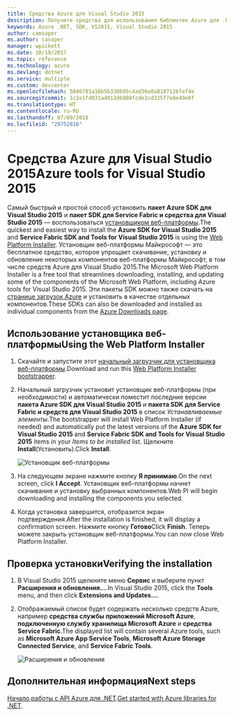 ```yaml
---
title: Средства Azure для Visual Studio 2015
description: Получите средства для использования библиотек Azure для .NET в Visual Studio 2015.
keywords: Azure .NET, SDK, VS2015, Visual Studio 2015
author: camsoper
ms.author: casoper
manager: wpickett
ms.date: 10/19/2017
ms.topic: reference
ms.technology: azure
ms.devlang: dotnet
ms.service: multiple
ms.custom: devcenter
ms.openlocfilehash: 5046781a16b5b330b95c4ad36e8a8187126fef4e
ms.sourcegitcommit: 1c2e1fd031ad012d6888fcde3cd325f7e8e49e0f
ms.translationtype: HT
ms.contentlocale: ru-RU
ms.lasthandoff: 07/09/2018
ms.locfileid: "29752816"
---
```

# <a name="azure-tools-for-visual-studio-2015"></a><span data-ttu-id="7d90e-104">Средства Azure для Visual Studio 2015</span><span class="sxs-lookup"><span data-stu-id="7d90e-104">Azure tools for Visual Studio 2015</span></span>

<span data-ttu-id="7d90e-105">Самый быстрый и простой способ установить **пакет Azure SDK для Visual Studio 2015** и **пакет SDK для Service Fabric и средства для Visual Studio 2015** — воспользоваться [установщиком веб-платформы](https://www.microsoft.com/web/downloads/platform.aspx).</span><span class="sxs-lookup"><span data-stu-id="7d90e-105">The quickest and easiest way to install the **Azure SDK for Visual Studio 2015** and **Service Fabric SDK and Tools for Visual Studio 2015** is using the [Web Platform Installer](https://www.microsoft.com/web/downloads/platform.aspx).</span></span>  <span data-ttu-id="7d90e-106">Установщик веб-платформы Майкрософт — это бесплатное средство, которое упрощает скачивание, установку и обновление некоторых компонентов веб-платформы Майкрософт, в том числе средств Azure для Visual Studio 2015.</span><span class="sxs-lookup"><span data-stu-id="7d90e-106">The Microsoft Web Platform Installer is a free tool that streamlines downloading, installing, and updating some of the components of the Microsoft Web Platform, including Azure tools for Visual Studio 2015.</span></span>  <span data-ttu-id="7d90e-107">Эти пакеты SDK можно также скачать на [странице загрузок Azure](https://azure.microsoft.com/downloads/) и установить в качестве отдельных компонентов.</span><span class="sxs-lookup"><span data-stu-id="7d90e-107">These SDKs can also be downloaded and installed as individual components from the [Azure Downloads page](https://azure.microsoft.com/downloads/).</span></span> 

## <a name="using-the-web-platform-installer"></a><span data-ttu-id="7d90e-108">Использование установщика веб-платформы</span><span class="sxs-lookup"><span data-stu-id="7d90e-108">Using the Web Platform Installer</span></span>

1. <span data-ttu-id="7d90e-109">Скачайте и запустите этот [начальный загрузчик для установщика веб-платформы](https://www.microsoft.com/web/handlers/webpi.ashx?command=getinstallerredirect&appid=VWDOrVs2015AzurePack;MicrosoftAzure-ServiceFabric-VS2015).</span><span class="sxs-lookup"><span data-stu-id="7d90e-109">Download and run this [Web Platform Installer bootstrapper](https://www.microsoft.com/web/handlers/webpi.ashx?command=getinstallerredirect&appid=VWDOrVs2015AzurePack;MicrosoftAzure-ServiceFabric-VS2015).</span></span>  

2. <span data-ttu-id="7d90e-110">Начальный загрузчик установит установщик веб-платформы (при необходимости) и автоматически поместит последние версии **пакета Azure SDK для Visual Studio 2015** и **пакета SDK для Service Fabric и средств для Visual Studio 2015** в список *Устанавливаемые элементы*.</span><span class="sxs-lookup"><span data-stu-id="7d90e-110">The bootstrapper will install Web Platform Installer (if needed) and automatically put the latest versions of the  **Azure SDK for Visual Studio 2015** and **Service Fabric SDK and Tools for Visual Studio 2015** items in your *Items to be installed* list.</span></span>  <span data-ttu-id="7d90e-111">Щелкните **Install**(Установить).</span><span class="sxs-lookup"><span data-stu-id="7d90e-111">Click **Install**.</span></span>

    ![Установщик веб-платформы](media/dotnet-sdk-vs2015-install/webpi.png)

3. <span data-ttu-id="7d90e-113">На следующем экране нажмите кнопку **Я принимаю**.</span><span class="sxs-lookup"><span data-stu-id="7d90e-113">On the next screen, click **I Accept**.</span></span>  <span data-ttu-id="7d90e-114">Установщик веб-платформы начнет скачивание и установку выбранных компонентов.</span><span class="sxs-lookup"><span data-stu-id="7d90e-114">Web PI will begin downloading and installing the components you selected.</span></span>

4. <span data-ttu-id="7d90e-115">Когда установка завершится, отобразится экран подтверждения.</span><span class="sxs-lookup"><span data-stu-id="7d90e-115">After the installation is finished, it will display a confirmation screen.</span></span>  <span data-ttu-id="7d90e-116">Нажмите кнопку **Готово**</span><span class="sxs-lookup"><span data-stu-id="7d90e-116">Click **Finish**.</span></span>  <span data-ttu-id="7d90e-117">Теперь можете закрыть установщик веб-платформы.</span><span class="sxs-lookup"><span data-stu-id="7d90e-117">You can now close Web Platform Installer.</span></span>

## <a name="verifying-the-installation"></a><span data-ttu-id="7d90e-118">Проверка установки</span><span class="sxs-lookup"><span data-stu-id="7d90e-118">Verifying the installation</span></span>

1. <span data-ttu-id="7d90e-119">В Visual Studio 2015 щелкните меню **Сервис** и выберите пункт **Расширения и обновления...**.</span><span class="sxs-lookup"><span data-stu-id="7d90e-119">In Visual Studio 2015, click the **Tools** menu, and then click **Extensions and Updates...**.</span></span>

2. <span data-ttu-id="7d90e-120">Отображаемый список будет содержать несколько средств Azure, например **средства службы приложений Microsoft Azure**, **подключенную службу хранилища Microsoft Azure** и **средства Service Fabric**.</span><span class="sxs-lookup"><span data-stu-id="7d90e-120">The displayed list will contain several Azure tools, such as **Microsoft Azure App Service Tools**, **Microsoft Azure Storage Connected Service**, and **Service Fabric Tools**.</span></span>

    ![Расширения и обновления](media\dotnet-sdk-vs2015-install\ext-tools.png)

## <a name="next-steps"></a><span data-ttu-id="7d90e-122">Дополнительная информация</span><span class="sxs-lookup"><span data-stu-id="7d90e-122">Next steps</span></span>

<span data-ttu-id="7d90e-123">[Начало работы с API Azure для .NET](dotnet-sdk-azure-get-started.md).</span><span class="sxs-lookup"><span data-stu-id="7d90e-123">[Get started with Azure libraries for .NET](dotnet-sdk-azure-get-started.md).</span></span>
